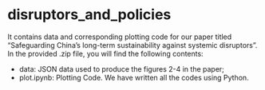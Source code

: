 # disruptors_and_policies
It contains data and corresponding plotting code for our paper titled “Safeguarding China’s long-term sustainability against systemic disruptors”. In the provided .zip file, you will find the following contents:

- data: JSON data used to produce the figures 2-4 in the paper;
- plot.ipynb: Plotting Code. We have written all the codes using Python.
